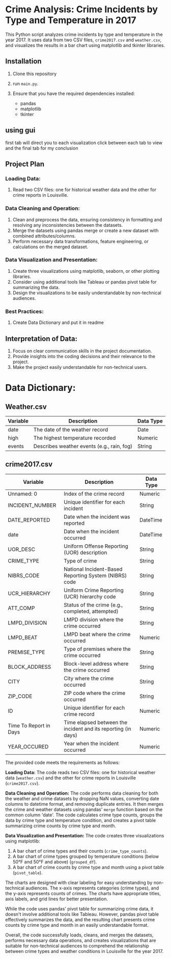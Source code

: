 
# Crime Analysis: Crime Incidents by Type and Temperature in 2017

This Python script analyzes crime incidents by type and temperature in the year 2017. It uses data from two CSV files, `crime2017.csv` and `weather.csv`, and visualizes the results in a bar chart using matplotlib and tkinter libraries.

## Installation

1. Clone this repository 
2. run `main.py`.

3. Ensure that you have the required dependencies installed:
   - pandas
   - matplotlib
   - tkinter

  ## using gui
  first tab will direct you to each visualization
  click between each tab to view and the final tab for my conclusion

## Project Plan

### Loading Data:
1. Read two CSV files: one for historical weather data and the other for crime reports in Louisville.

### Data Cleaning and Operation:
1. Clean and preprocess the data, ensuring consistency in formatting and resolving any inconsistencies between the datasets.
2. Merge the datasets using pandas merge or create a new dataset with combined attributes/columns.
3. Perform necessary data transformations, feature engineering, or calculations on the merged dataset.

### Data Visualization and Presentation:
1. Create three visualizations using matplotlib, seaborn, or other plotting libraries.
2. Consider using additional tools like Tableau or pandas pivot table for summarizing the data.
3. Design the visualizations to be easily understandable by non-technical audiences.

### Best Practices:
1. Create Data Dictionary and put it in readme

## Interpretation of Data:
1. Focus on clear communication skills in the project documentation.
2. Provide insights into the coding decisions and their relevance to the project.
3. Make the project easily understandable for non-technical users.

# Data Dictionary:
## Weather.csv
| Variable | Description                               | Data Type |
|----------|-------------------------------------------|-----------|
| date     | The date of the weather record             | Date      |
| high     | The highest temperature recorded           | Numeric   |
| events   | Describes weather events (e.g., rain, fog)  | String    |

## crime2017.csv
| Variable        | Description                                              | Data Type |
|-----------------|----------------------------------------------------------|-----------|
| Unnamed: 0      | Index of the crime record                                | Numeric   |
| INCIDENT_NUMBER | Unique identifier for each incident                       | String    |
| DATE_REPORTED   | Date when the incident was reported                       | DateTime  |
| date            | Date when the incident occurred                          | DateTime  |
| UOR_DESC        | Uniform Offense Reporting (UOR) description              | String    |
| CRIME_TYPE      | Type of crime                                            | String    |
| NIBRS_CODE      | National Incident-Based Reporting System (NIBRS) code     | String    |
| UCR_HIERARCHY   | Uniform Crime Reporting (UCR) hierarchy code             | String    |
| ATT_COMP        | Status of the crime (e.g., completed, attempted)          | String    |
| LMPD_DIVISION   | LMPD division where the crime occurred                   | String    |
| LMPD_BEAT       | LMPD beat where the crime occurred                       | Numeric   |
| PREMISE_TYPE    | Type of premises where the crime occurred                | String    |
| BLOCK_ADDRESS   | Block-level address where the crime occurred             | String    |
| CITY            | City where the crime occurred                            | String    |
| ZIP_CODE        | ZIP code where the crime occurred                        | String    |
| ID              | Unique identifier for each crime record                   | Numeric   |
| Time To Report in Days | Time elapsed between the incident and its reporting (in days) | Numeric   |
| YEAR_OCCURED    | Year when the incident occurred                          | Numeric   |


The provided code meets the requirements as follows:

**Loading Data:**
The code reads two CSV files: one for historical weather data (`weather.csv`) and the other for crime reports in Louisville (`crime2017.csv`).

**Data Cleaning and Operation:**
The code performs data cleaning for both the weather and crime datasets by dropping NaN values, converting date columns to datetime format, and removing duplicate entries.
It then merges the crime and weather datasets using pandas' `merge` function based on the common column 'date'.
The code calculates crime type counts, groups the data by crime type and temperature condition, and creates a pivot table summarizing crime counts by crime type and month.

**Data Visualization and Presentation:**
The code creates three visualizations using matplotlib:

1. A bar chart of crime types and their counts (`crime_type_counts`).
2. A bar chart of crime types grouped by temperature conditions (below 50°F and 50°F and above) (`grouped_df`).
3. A bar chart of crime counts by crime type and month using a pivot table (`pivot_table`).

The charts are designed with clear labeling for easy understanding by non-technical audiences. The x-axis represents categories (crime types), and the y-axis represents counts of crimes. The charts have appropriate titles, axis labels, and grid lines for better presentation.

While the code uses pandas' pivot table for summarizing crime data, it doesn't involve additional tools like Tableau. However, pandas pivot table effectively summarizes the data, and the resulting chart presents crime counts by crime type and month in an easily understandable format.

Overall, the code successfully loads, cleans, and merges the datasets, performs necessary data operations, and creates visualizations that are suitable for non-technical audiences to comprehend the relationship between crime types and weather conditions in Louisville for the year 2017.
